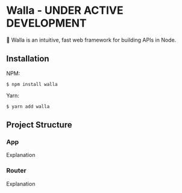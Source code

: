 # Walla - UNDER ACTIVE DEVELOPMENT 

🦘 Walla is an intuitive, fast web framework for building APIs in Node. 

## Installation

NPM:

```
$ npm install walla
```

Yarn:

```
$ yarn add walla
```

## Project Structure
### App
Explanation

### Router
Explanation
